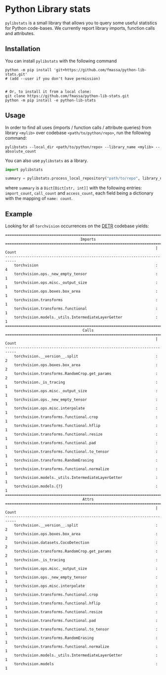 # Python Library stats

`pylibstats` is a small library that allows you to query some useful statistics for Python code-bases.
We currently report library imports, function calls and attributes.


## Installation

You can install `pylibstats` with the following command

```
python -m pip install 'git+https://github.com/fmassa/python-lib-stats.git'
# (add --user if you don't have permission)


# Or, to install it from a local clone:
git clone https://github.com/fmassa/python-lib-stats.git
python -m pip install -e python-lib-stats
```


## Usage

In order to find all uses (imports / function calls / attribute queries) from library `<mylib>` over codebase `<path/to/python/repo>`, run the following command:

```
pylibstats --local_dir <path/to/python/repo> --library_name <mylib> --absolute_count
```

You can also use `pylibstats` as a library.
```python
import pylibstats

summary = pylibstats.process_local_repository("path/to/repo", library_name="mylib")
```
where `summary` is a `Dict[Dict[str, int]]` with the following entries: `import_count`, `call_count` and `access_count`, each field being a dictionary with the mapping of `name: count`.

## Example

Looking for all `torchvision` occurrences on the [DETR](https://github.com/facebookresearch/detr) codebase yields:

```
===========================================================================
                                  Imports
===========================================================================
                                                                    | Count
---------------------------------------------------------------------------
    torchvision                                                     : 4
    torchvision.ops._new_empty_tensor                               : 1
    torchvision.ops.misc._output_size                               : 1
    torchvision.ops.boxes.box_area                                  : 1
    torchvision.transforms                                          : 1
    torchvision.transforms.functional                               : 1
    torchvision.models._utils.IntermediateLayerGetter               : 1
===========================================================================
                                   Calls
===========================================================================
                                                                    | Count
---------------------------------------------------------------------------
    torchvision.__version__.split                                   : 2
    torchvision.ops.boxes.box_area                                  : 2
    torchvision.transforms.RandomCrop.get_params                    : 2
    torchvision._is_tracing                                         : 1
    torchvision.ops.misc._output_size                               : 1
    torchvision.ops._new_empty_tensor                               : 1
    torchvision.ops.misc.interpolate                                : 1
    torchvision.transforms.functional.crop                          : 1
    torchvision.transforms.functional.hflip                         : 1
    torchvision.transforms.functional.resize                        : 1
    torchvision.transforms.functional.pad                           : 1
    torchvision.transforms.functional.to_tensor                     : 1
    torchvision.transforms.RandomErasing                            : 1
    torchvision.transforms.functional.normalize                     : 1
    torchvision.models._utils.IntermediateLayerGetter               : 1
    torchvision.models.{?}                                          : 1
===========================================================================
                                   Attrs
===========================================================================
                                                                    | Count
---------------------------------------------------------------------------
    torchvision.__version__.split                                   : 2
    torchvision.ops.boxes.box_area                                  : 2
    torchvision.datasets.CocoDetection                              : 2
    torchvision.transforms.RandomCrop.get_params                    : 2
    torchvision._is_tracing                                         : 1
    torchvision.ops.misc._output_size                               : 1
    torchvision.ops._new_empty_tensor                               : 1
    torchvision.ops.misc.interpolate                                : 1
    torchvision.transforms.functional.crop                          : 1
    torchvision.transforms.functional.hflip                         : 1
    torchvision.transforms.functional.resize                        : 1
    torchvision.transforms.functional.pad                           : 1
    torchvision.transforms.functional.to_tensor                     : 1
    torchvision.transforms.RandomErasing                            : 1
    torchvision.transforms.functional.normalize                     : 1
    torchvision.models._utils.IntermediateLayerGetter               : 1
    torchvision.models                                              : 1
```
